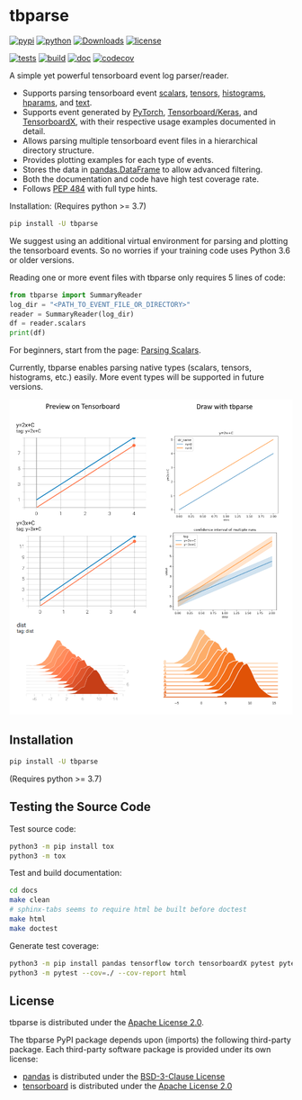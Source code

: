 # tbparse

[![pypi](https://img.shields.io/pypi/v/tbparse)](https://pypi.org/project/tbparse/)
[![python](https://img.shields.io/pypi/pyversions/tbparse)](https://pypi.org/project/tbparse/)
[![Downloads](https://pepy.tech/badge/tbparse)](https://pepy.tech/project/tbparse)
[![license](https://img.shields.io/pypi/l/tbparse)](https://github.com/j3soon/tbparse/blob/master/LICENSE)

[![tests](https://img.shields.io/github/workflow/status/j3soon/tbparse/tests?label=tests)](https://github.com/j3soon/tbparse/actions/workflows/test-with-tox.yaml)
[![build](https://img.shields.io/github/workflow/status/j3soon/tbparse/build)](https://github.com/j3soon/tbparse/actions/workflows/publish-to-pypi.yaml)
[![doc](https://readthedocs.org/projects/tbparse/badge/?version=latest)](https://tbparse.readthedocs.io/en/latest)
[![codecov](https://codecov.io/gh/j3soon/tbparse/branch/master/graph/badge.svg?token=ASxeqFrMom)](https://codecov.io/gh/j3soon/tbparse)

A simple yet powerful tensorboard event log parser/reader.

* Supports parsing tensorboard event [scalars](https://tbparse.readthedocs.io/en/latest/pages/parsing-scalars.html), [tensors](https://tbparse.readthedocs.io/en/latest/pages/parsing-tensors.html), [histograms](https://tbparse.readthedocs.io/en/latest/pages/parsing-histograms.html), [hparams](https://tbparse.readthedocs.io/en/latest/pages/parsing-hparams.html), and [text](https://tbparse.readthedocs.io/en/latest/pages/parsing-text.html).
* Supports event generated by
  [PyTorch](https://pytorch.org/docs/stable/tensorboard.html), [Tensorboard/Keras](https://www.tensorflow.org/tensorboard), and [TensorboardX](https://github.com/lanpa/tensorboardX), with their respective usage examples documented in detail.
* Allows parsing multiple tensorboard event files in a hierarchical directory structure.
* Provides plotting examples for each type of events.
* Stores the data in [pandas.DataFrame](https://pandas.pydata.org/pandas-docs/stable/reference/api/pandas.DataFrame.html) to allow advanced filtering.
* Both the documentation and code have high test coverage rate.
* Follows [PEP 484](https://www.python.org/dev/peps/pep-0484/) with full type hints.

Installation: (Requires python >= 3.7)

```sh
pip install -U tbparse
```

We suggest using an additional virtual environment for parsing and plotting the tensorboard events. So no worries if your training code uses Python 3.6 or older versions. 

Reading one or more event files with tbparse only requires 5 lines of code:

```py
from tbparse import SummaryReader
log_dir = "<PATH_TO_EVENT_FILE_OR_DIRECTORY>"
reader = SummaryReader(log_dir)
df = reader.scalars
print(df)
```

For beginners, start from the page: [Parsing Scalars](https://tbparse.readthedocs.io/en/latest/pages/parsing-scalars.html).

Currently, tbparse enables parsing native types (scalars, tensors, histograms, etc.) easily. More event types will be supported in future versions.

![](docs/images/preview.png)

## Installation

```sh
pip install -U tbparse
```

(Requires python >= 3.7)

## Testing the Source Code

Test source code:

```sh
python3 -m pip install tox
python3 -m tox
```

Test and build documentation:

```sh
cd docs
make clean
# sphinx-tabs seems to require html be built before doctest
make html
make doctest
```

Generate test coverage:

```sh
python3 -m pip install pandas tensorflow torch tensorboardX pytest pytest-cov
python3 -m pytest --cov=./ --cov-report html
```

## License

tbparse is distributed under the [Apache License 2.0](LICENSE).

The tbparse PyPI package depends upon (imports) the following third-party package. Each third-party software package is provided under its own license:
- [pandas](https://github.com/pandas-dev/pandas) is distributed under the [BSD-3-Clause License ](https://github.com/pandas-dev/pandas/blob/main/LICENSE)
- [tensorboard](https://github.com/tensorflow/tensorboard) is distributed under the [Apache License 2.0](https://github.com/tensorflow/tensorboard/blob/master/LICENSE)
